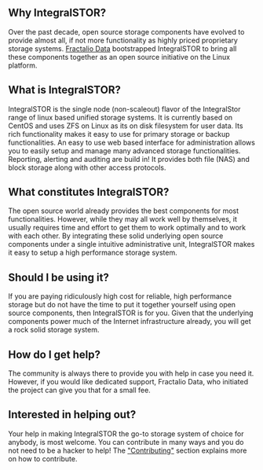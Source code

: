 
## Why IntegralSTOR?
Over the past decade, open source storage components have evolved to provide almost all, if not more functionality as highly priced proprietary storage systems. [Fractalio Data](http://fractalio.com) bootstrapped IntegralSTOR to bring all these components together as an open source initiative on the Linux platform.

## What is IntegralSTOR?
IntegralSTOR is the single node (non-scaleout) flavor of the IntegralStor range of linux based unified storage systems. It is currently based on CentOS and uses ZFS on Linux as its on disk filesystem for user data. Its rich functionality makes it easy to use for primary storage or backup functionalities. An easy to use web based interface for administration allows you to easily setup and manage many advanced storage functionalities. Reporting, alerting and auditing are build in! It provides both file (NAS) and block storage along with other access protocols.

## What constitutes IntegralSTOR?
The open source world already provides the best components for most functionalities. However, while they may all work well by themselves, it usually requires time and effort to get them to work optimally and to work with each other. By integrating these solid underlying open source components under a single intuitive administrative unit, IntegralSTOR makes it easy to setup a high performance storage system. 

## Should I be using it?
If you are paying ridiculously high cost for reliable, high performance storage but do not have the time to put it together yourself using open source components, then IntegralSTOR is for you. Given that the underlying components power much of the Internet infrastructure already, you will get a rock solid storage system.

## How do I get help?
The community is always there to provide you with help in case you need it. However, if you would like dedicated support, Fractalio Data, who initiated the project can give you that for a small fee.

## Interested in helping out?
Your help in making IntegralSTOR the go-to storage system of choice for anybody, is most welcome. You can contribute in many ways and you do not need to be a hacker to help! The ["Contributing"](contributing.md)  section explains more on how to contribute.
